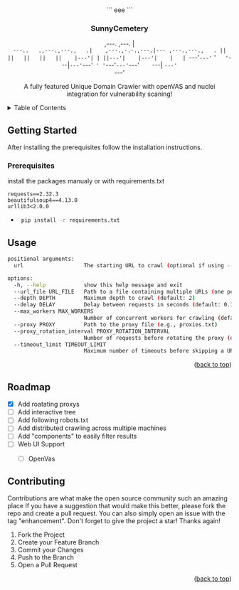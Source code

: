 <a id="readme-top"></a>


<!-- PROJECT LOGO -->
<br />
<div align="center">
  </a>
  ```
  eee
  ```
  <h3 align="center">SunnyCemetery</h3>
  
,---.                    ,---.               |                   
`---..   .,---.,---.,   .|    ,---.,-.-.,---.|--- ,---.,---.,   .
    ||   ||   ||   ||   ||    |---'| | ||---'|    |---'|    |   |
`---'`---'`   '`   '`---|`---'`---'` ' '`---'`---'`---'`    `---|
                    `---'                                   `---'

  <p align="center">
    A fully featured Unique Domain Crawler with openVAS and nuclei integration for vulnerability scaning!

</div>



<!-- TABLE OF CONTENTS -->
<details>
  <summary>Table of Contents</summary>
  <ol>
    </li>
    <li>
      <a href="#getting-started">Getting Started</a>
      <ul>
        <li><a href="#prerequisites">Prerequisites</a></li>
          <li><a href="#usage">Usage</a></li>
          <li><a href="#roadmap">Roadmap</a></li>
          <li><a href="#contributing">Contributing</a></li>
      </ul>
    </li>
  </ol>
</details>






<!-- GETTING STARTED -->
## Getting Started

After installing the prerequisites follow the installation instructions.

### Prerequisites

install the packages manualy or with requirements.txt
```
requests==2.32.3
beautifulsoup4==4.13.0
urllib3<2.0.0
```
* 
  ```sh
   pip install -r requirements.txt
  ```

## Usage
```sh
positional arguments:
  url                   The starting URL to crawl (optional if using --url_file)

options:
  -h, --help            show this help message and exit
  --url_file URL_FILE   Path to a file containing multiple URLs (one per line)
  --depth DEPTH         Maximum depth to crawl (default: 2)
  --delay DELAY         Delay between requests in seconds (default: 0.1)
  --max_workers MAX_WORKERS
                        Number of concurrent workers for crawling (default: 5)
  --proxy PROXY         Path to the proxy file (e.g., proxies.txt)
  --proxy_rotation_interval PROXY_ROTATION_INTERVAL
                        Number of requests before rotating the proxy (default: 10)
  --timeout_limit TIMEOUT_LIMIT
                        Maximum number of timeouts before skipping a URL (default: 1)
```
<p align="right">(<a href="#readme-top">back to top</a>)</p>



<!-- ROADMAP -->
## Roadmap

- [x] Add roatating proxys
- [ ] Add interactive tree
- [ ] Add following robots.txt 
- [ ] Add distributed crawling across multiple machines
- [ ] Add "components" to easily filter results
- [ ] Web UI Support
    - [ ] OpenVas





<!-- CONTRIBUTING -->
## Contributing

Contributions are what make the open source community such an amazing place If you have a suggestion that would make this better, please fork the repo and create a pull request. You can also simply open an issue with the tag "enhancement".
Don't forget to give the project a star! Thanks again!

1. Fork the Project
2. Create your Feature Branch 
3. Commit your Changes
4. Push to the Branch 
5. Open a Pull Request


<!-- LICENSE -->
<!-- ## License

Distributed under the MIT License. See `LICENSE.txt` for more information. -->

<p align="right">(<a href="#readme-top">back to top</a>)</p>







